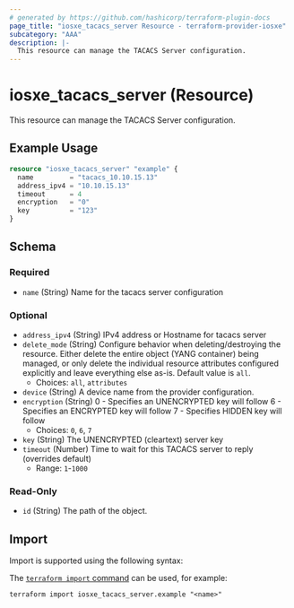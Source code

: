 ```yaml
---
# generated by https://github.com/hashicorp/terraform-plugin-docs
page_title: "iosxe_tacacs_server Resource - terraform-provider-iosxe"
subcategory: "AAA"
description: |-
  This resource can manage the TACACS Server configuration.
---
```


# iosxe_tacacs_server (Resource)

This resource can manage the TACACS Server configuration.

## Example Usage

```terraform
resource "iosxe_tacacs_server" "example" {
  name         = "tacacs_10.10.15.13"
  address_ipv4 = "10.10.15.13"
  timeout      = 4
  encryption   = "0"
  key          = "123"
}
```

<!-- schema generated by tfplugindocs -->
## Schema

### Required

- `name` (String) Name for the tacacs server configuration

### Optional

- `address_ipv4` (String) IPv4 address or Hostname for tacacs server
- `delete_mode` (String) Configure behavior when deleting/destroying the resource. Either delete the entire object (YANG container) being managed, or only delete the individual resource attributes configured explicitly and leave everything else as-is. Default value is `all`.
  - Choices: `all`, `attributes`
- `device` (String) A device name from the provider configuration.
- `encryption` (String) 0 - Specifies an UNENCRYPTED key will follow 6 - Specifies an ENCRYPTED key will follow 7 - Specifies HIDDEN key will follow
  - Choices: `0`, `6`, `7`
- `key` (String) The UNENCRYPTED (cleartext) server key
- `timeout` (Number) Time to wait for this TACACS server to reply (overrides default)
  - Range: `1`-`1000`

### Read-Only

- `id` (String) The path of the object.

## Import

Import is supported using the following syntax:

The [`terraform import` command](https://developer.hashicorp.com/terraform/cli/commands/import) can be used, for example:

```shell
terraform import iosxe_tacacs_server.example "<name>"
```
